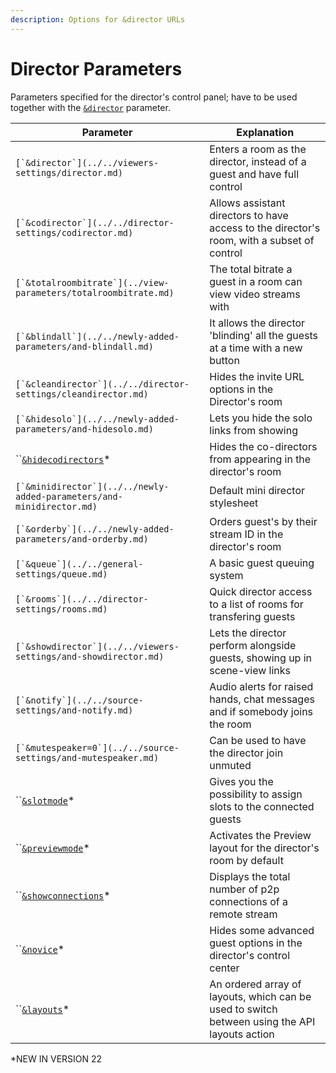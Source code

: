 ```yaml
---
description: Options for &director URLs
---
```


# Director Parameters

Parameters specified for the director's control panel; have to be used together with the [`&director`](../../viewers-settings/director.md) parameter.

| Parameter                                                               | Explanation                                                                                   |
| ----------------------------------------------------------------------- | --------------------------------------------------------------------------------------------- |
| ``[`&director`](../../viewers-settings/director.md)``                   | Enters a room as the director, instead of a guest and have full control                       |
| ``[`&codirector`](../../director-settings/codirector.md)``              | Allows assistant directors to have access to the director's room, with a subset of control    |
| ``[`&totalroombitrate`](../view-parameters/totalroombitrate.md)``       | The total bitrate a guest in a room can view video streams with                               |
| ``[`&blindall`](../../newly-added-parameters/and-blindall.md)``         | It allows the director 'blinding' all the guests at a time with a new button                  |
| ``[`&cleandirector`](../../director-settings/cleandirector.md)``        | Hides the invite URL options in the Director's room                                           |
| ``[`&hidesolo`](../../newly-added-parameters/and-hidesolo.md)``         | Lets you hide the solo links from showing                                                     |
| ``[`&hidecodirectors`](and-hidecodirectors.md)\*                        | Hides the co-directors from appearing in the director's room                                  |
| ``[`&minidirector`](../../newly-added-parameters/and-minidirector.md)`` | Default mini director stylesheet                                                              |
| ``[`&orderby`](../../newly-added-parameters/and-orderby.md)``           | Orders guest's by their stream ID in the director's room                                      |
| ``[`&queue`](../../general-settings/queue.md)``                         | A basic guest queuing system                                                                  |
| ``[`&rooms`](../../director-settings/rooms.md)``                        | Quick director access to a list of rooms for transfering guests                               |
| ``[`&showdirector`](../../viewers-settings/and-showdirector.md)``       | Lets the director perform alongside guests, showing up in scene-view links                    |
| ``[`&notify`](../../source-settings/and-notify.md)``                    | Audio alerts for raised hands, chat messages and if somebody joins the room                   |
| ``[`&mutespeaker=0`](../../source-settings/and-mutespeaker.md)``        | Can be used to have the director join unmuted                                                 |
| ``[`&slotmode`](and-slotmode.md)\*                                      | Gives you the possibility to assign slots to the connected guests                             |
| ``[`&previewmode`](../upcoming-parameters/and-previewmode.md)\*         | Activates the Preview layout for the director's room by default                               |
| ``[`&showconnections`](../upcoming-parameters/and-showconnections.md)\* | Displays the total number of p2p connections of a remote stream                               |
| ``[`&novice`](../upcoming-parameters/and-novice.md)\*                   | Hides some advanced guest options in the director's control center                            |
| ``[`&layouts`](../upcoming-parameters/and-layouts.md)\*                 | An ordered array of layouts, which can be used to switch between using the API layouts action |

\*NEW IN VERSION 22
